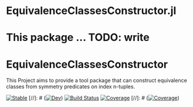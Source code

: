 # EquivalenceClassesConstructor.jl
This package ... TODO: write
=======
# EquivalenceClassesConstructor
This Project aims to provide a tool package that can construct equivalence classes from symmetry predicates on index n-tuples.

[![Stable](https://img.shields.io/badge/docs-stable-blue.svg)](https://Atomtomate.github.io/EquivalenceClassesConstructor.jl/stable)
[//]: # ([![Dev](https://img.shields.io/badge/docs-dev-blue.svg)](https://Atomtomate.github.io/EquivalenceClassesConstructor.jl/dev))
[![Build Status](https://github.com/Atomtomate/EquivalenceClassesConstructor.jl/workflows/CI/badge.svg)](https://github.com/Atomtomate/EquivalenceClassesConstructor.jl/actions)
[![Coverage](https://codecov.io/gh/Atomtomate/EquivalenceClassesConstructor.jl/branch/master/graph/badge.svg)](https://codecov.io/gh/Atomtomate/EquivalenceClassesConstructor.jl)
[//]: # ([![Coverage](https://coveralls.io/repos/github/Atomtomate/EquivalenceClassesConstructor.jl/badge.svg?branch=master)](https://coveralls.io/github/Atomtomate/EquivalenceClassesConstructor.jl?branch=master))
